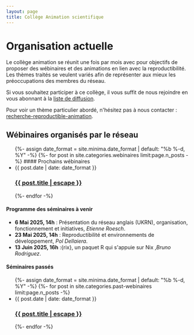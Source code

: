 ```yaml
---
layout: page
title: Collège Animation scientifique
---
```


# Organisation actuelle
Le collège animation se réunit une fois par mois avec pour objectifs de proposer des wébinaires et des animations
en lien avec la reproductibilité.
Les thèmes traités se veulent variés afin de représenter aux mieux les préoccupations des membres du réseau.

Si vous souhaitez participer à ce collège, il vous suffit de nous rejoindre en vous abonnant à la [liste de diffusion](https://groupes.renater.fr/sympa/info/recherche-reproductible-animation).

Pour voir un thème particulier abordé, n'hésitez pas à nous contacter :  [recherche-reproductible-animation](mailto:recherche-reproductible-animation@groupes.renater.fr).

## Wébinaires organisés par le réseau

<ul class="post-list">
 {%- assign date_format = site.minima.date_format | default: "%b %-d, %Y" -%}
   {%- for post in site.categories.webinaires limit:page.n_posts -%}
   #### Prochains wébinaires
    <li>
      <span class="post-meta">{{ post.date | date: date_format }}</span>
      <h3>
        <a class="post-link" href="{{ post.url | relative_url }}">
          {{ post.title | escape }}
        </a>
      </h3>
    </li>
 {%- endfor -%}
</ul>

#### Programme des séminaires à venir
* **6 Mai 2025, 14h** : Présentation du réseau anglais (UKRN), organisation, fonctionnement et initiatives, *Etienne Roesch*.
* **23 Mai 2025, 14h** : Reproductibilité et environnements de développement, *Pol Dellaiera*.
* **13 Juin 2025, 16h** :{rix}, un paquet R qui s'appuie sur Nix ,*Bruno Rodriguez*.


#### Séminaires passés
<ul class="post-list">
 {%- assign date_format = site.minima.date_format | default: "%b %-d, %Y" -%}
   {%- for post in site.categories.past-webinaires limit:page.n_posts -%}
    <li>
      <span class="post-meta">{{ post.date | date: date_format }}</span>
      <h3>
        <a class="post-link" href="{{ post.url | relative_url }}">
          {{ post.title | escape }}
        </a>
      </h3>
    </li>
 {%- endfor -%}
</ul>

